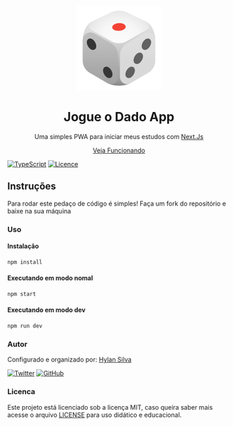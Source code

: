 <p align="center">
    <img src="./public/icons/icon-192x192.png" alt="die game icon" />
    <h1 align="center">Jogue o Dado App</h1>
</p>
<p align="center">
    <p align="center"> Uma simples PWA para iniciar meus estudos com <a href="https://nextjs.org/">Next.Js</a></p>
</p>
<p align="center">
    <a href="https://jogueodadoapp.vercel.app">Veja Funcionando</a>
</p>

[![TypeScript](https://img.shields.io/badge/TypeScript-Ready-3178c6)](https://www.typescriptlang.org/)
[![Licence](https://img.shields.io/github/license/hylansilva/ts-base-initial-project)](./LICENSE)

## Instruções

Para rodar este pedaço de código é simples! Faça um fork do repositório e baixe na sua máquina

### Uso
#### Instalação
```` bash
npm install
````
#### Executando em modo nomal
```` bash
npm start
````
#### Executando em modo dev
```` bash
npm run dev
````


### Autor

Configurado e organizado por: [Hylan Silva](https://github.com/hylansilva)

[![Twitter](https://img.shields.io/twitter/follow/lanosilvadev?style=social)](https://twitter.com/lanosilvadev)
[![GitHub](https://img.shields.io/github/followers/hylansilva?style=social)](https://github.com/hylansilva)


### Licenca

Este projeto está licenciado sob a licença MIT, caso queira saber mais acesse o arquivo [LICENSE](./LICENSE) para uso didático e educacional.

